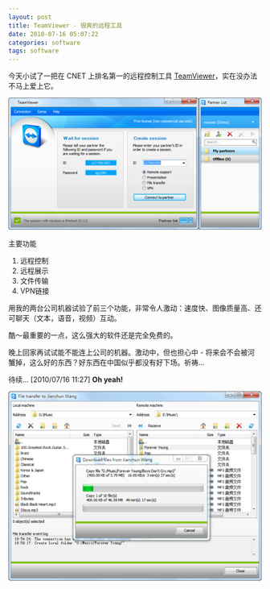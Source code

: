 ```yaml
---
layout: post
title: TeamViewer - 很爽的远程工具
date: 2010-07-16 05:07:22
categories: software
tags: software
---
```


今天小试了一把在 CNET 上排名第一的远程控制工具 [TeamViewer](http://download.cnet.com/TeamViewer/3000-7240_4-10398150.html?tag=mncol)，实在没办法不马上爱上它。

![](/images/posts/teamviewer_welcome.png)

主要功能

1. 远程控制
2. 远程展示
3. 文件传输
4. VPN链接

用我的两台公司机器试验了前三个功能，非常令人激动：速度快、图像质量高、还可聊天（文本，语音，视频）互动。

酷～最重要的一点，这么强大的软件还是完全免费的。

晚上回家再试试能不能连上公司的机器。激动中，但也担心中 - 将来会不会被河蟹掉，这么好的东西？好东西在中国似乎都没有好下场。祈祷...

待续... [2010/07/16 11:27]
**Oh yeah!**

![](/images/posts/teamviewer_transfer.png)